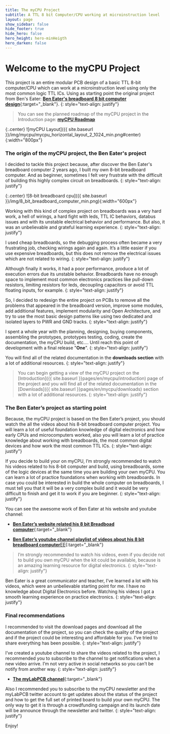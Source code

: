 ```yaml
---
title: The myCPU Project
subtitle: A TTL 8 bit Computer/CPU working at microinstruction level
layout: page
show_sidebar: false
hide_footer: true
hide_hero: false
hero_height: hero-minHeigth
hero_darken: false
---
```


# Welcome to the myCPU Project

This project is an entire modular PCB design of a basic TTL 8-bit computer/CPU which can work at a microinstruction level using only the most common logic TTL ICs. Using as starting point the original project from Ben's Eater: [**Ben Eater's breadboard 8 bit computer design**](https://eater.net/8bit/){:target="_blank"}.
{: style="text-align: justify"}

> You can see the planned roadmap of the myCPU project in the Introduction page: [**myCPU Roadmap**](/pages/en/mycpu/introduction#mycpu-roadmap)

{:.center}
![myCPU Layout]({{ site.baseurl }}/img/mycpu/mycpu_horizontal_layout_2_1024_min.png#center){:width="800px"}

### The origin of the myCPU project, the Ben Eater's project

I decided to tackle this project because, after discover the Ben Eater's breadboard computer 2 years ago,  I built my own 8-bit breadboard computer. And as beginner, sometimes I felt very frustrate with the difficult of building this highly complex circuit on breadboards.
{: style="text-align: justify"}

{:.center}
![8-bit breadboard cpu]({{ site.baseurl }}/img/8_bit_breadboard_computer_min.png){:width="600px"}

Working with this kind of complex project on breadboards was a very hard work, a hell of wirings, a hard fight with leds, TTL IC behaviors, databus issues and with its unstable electrical behavior and performance. But also, it was an unbelievable and grateful learning experience.
{: style="text-align: justify"}

I used cheap breadboards, so the debugging process often became a very frustrating job, checking wirings again and again. It’s a little easier if you use expensive breadboards, but this does not remove the electrical issues which are not related to wiring.
{: style="text-align: justify"}

Although finally it works, it had a poor performance, produce a lot of execution errors due its unstable behavior. Breadboards have no enough space to implement most common electronics practices like pull-down resistors, limiting resistors for  leds, decoupling capacitors or avoid TTL floating inputs, for example.
{: style="text-align: justify"}

So, I decided to redesign the entire project on PCBs to remove all the problems that appeared in the breadboard version, improve some modules, add additional features, implement modularity and Open Architecture, and try to use the most basic design patterns like using two dedicated and isolated layers to PWR and GND tracks.
{: style="text-align: justify"}

I spent a whole year with the planning, designing, buying components, assembling the prototypes, prototypes testing, coding, create the documentation,  the myCPU build,  etc.… Until reach this point of development with a final release "<strong>One</strong>".
{: style="text-align: justify"}

You will find all of the related documentation in the <strong>downloads section</strong> with a lot of additional resources.
{: style="text-align: justify"}

> You can begin getting a view of the myCPU project on the [Introduction]({{ site.baseurl }}pages/en/mycpu/introduction) page of the project and you will find all of the related documentation in the [Downloads]({{ site.baseurl }}pages/en/mycpu/downloads) section with a lot of additional resources.
> {: style="text-align: justify"}

### The Ben Eater’s project as starting point

Because, the myCPU project is based on the Ben Eater’s project, you should watch the all the videos about his 8-bit breadboard computer project. You will learn a lot of useful foundation knowledge of digital electronics and how early CPUs and microcomputers worked, also you will learn a lot of practice knowledge about working with breadboards, the most common digital devices and how work the most common TTL ICs.
{: style="text-align: justify"}

If you decide to build your on myCPU, I’m strongly recommended to watch his videos related to his 8-bit computer and build, using breadboards, some of the logic devices at the same time you are building your own myCPU. You can learn a lot of practice foundations when working with breadboards. In case you could be interested in build the whole computer on breadboards, I must tell you that it will be a very complex build and it would be very difficult to finish and get it to work if you are beginner.
{: style="text-align: justify"}

You can see the awesome work of Ben Eater at his website and youtube channel:

* [**Ben Eater’s website related his 8 bit Breadboad computer**](https://eater.net/8bit/){:target="_blank"}

* [**Ben Eater’s youtube channel playlist of videos about his 8 bit breadboard computer**EE](https://www.youtube.com/playlist?list=PLowKtXNTBypGqImE405J2565dvjafglHU){:target="_blank"}

> I’m strongly recommended to watch his videos, even if you decide not to build you own myCPU when the kit could be available, because is an amazing learning resource for digital electronics.
> {: style="text-align: justify"}

Ben Eater is a great communicator and teacher, I’ve learned a lot with his videos, which were an unbelievable starting point for me. I have no knowledge about Digital Electronics before. Watching his videos I got a smooth learning experience on practice electronics.
{: style="text-align: justify"}

### Final recommendations

I recommended to visit the download pages and download all the documentation of the project, so you can check the quality of the project and if the project could be interesting and affordable for you. I’ve tried to share everything has been possible.
{: style="text-align: justify"}

I’ve created a youtube channel to share the videos related to the project, I recommended you to subscribe to the channel to get notifications when a new video arrive. I’m not very active in social networks so you can’t be notify from another way.
{: style="text-align: justify"}

* [**The myLabPCB channel**](https://www.youtube.com/channel/UCFzraodZpEGF2GoZWbuyQiw/featured){:target="_blank"}

Also I recommended you to subscribe to the myCPU newsletter and the myLabPCB twitter account to get updates about the status of the project and how to get the full set of printed board to build your own myCPU. The only way to get it is through a crowdfunding campaign and its launch date will be announce through the newsletter and twitter.
{: style="text-align: justify"}

Enjoy!